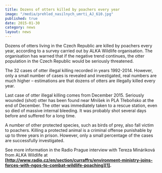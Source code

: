 ```yaml
---
title: Dozens of otters killed by poachers every year
image: "/media/prehled_nasilnych_umrti_AJ_610.jpg"
published: true
date: 2015-01-30
category: news
layout: news
---
```

Dozens of otters living in the Czech Republic are killed by poachers
every year, according to a survey carried out by ALKA Wildlife
organisation. The organisation has warned that if the negative trend
continues, the otter population in the Czech Republic would be seriously
threatened.

The 32 cases of otter illegal killing recorded in years 1992-2014.
However, only a small number of cases is revealed and investigated, real
numbers are much higher – estimations are that dozens of otters are
illegally killed every year.

Last case of otter illegal killing comes from December 2015. Seriously
wounded (shot) otter has been found near Mníšek in PLA Třeboňsko at the
end of December. The otter was immediately taken to a rescue station,
even so died of massive internal bleeding. It was probably shot several
days before and suffered for a long time.

A number of other protected species, such as birds of prey, also fall
victim to poachers. Killing a protected animal is a criminal offense
punishable by up to three years in prison. However, only a small
percentage of the cases are successfully investigated.

See more information in the Radio Prague interview with Tereza
Mináriková from ALKA Wildlife at
**[http://www.radio.cz/en/section/curraffrs/environment-ministry-joins-forces-with-ngos-to-combat-wildlife-poaching][1].**


[1]: http://www.radio.cz/en/section/curraffrs/environment-ministry-joins-forces-with-ngos-to-combat-wildlife-poaching
